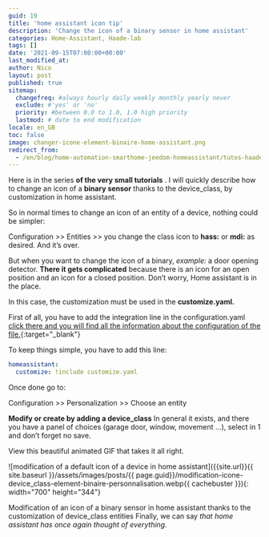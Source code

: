 ```yaml
---
guid: 19
title: 'home assistant icon tip'
description: 'Change the icon of a binary sensor in home assistant'
categories: Home-Assistant, Haade-lab
tags: []
date: '2021-09-15T07:00:00+00:00'
last_modified_at:
author: Nico
layout: post
published: true
sitemap:
  changefreq: #always hourly daily weekly monthly yearly never
  exclude: #'yes' or 'no'
  priority: #between 0.0 to 1.0, 1.0 high priority
  lastmod: # date to end modification
locale: en_GB
toc: false
image: changer-icone-element-binaire-home-assistant.png
redirect_from:
  - /en/blog/home-automation-smarthome-jeedom-homeassistant/tutos-haade-lab/home-assistant/changer-licone-dun-capteur-binaire-dans-home-assistant
---
```

Here is in the series **of the very small tutorials** . I will quickly describe how to change an icon of a **binary sensor** thanks to the device\_class, by customization in home assistant.

So in normal times to change an icon of an entity of a device, nothing could be simpler:

Configuration &gt;&gt; Entities &gt;&gt; you change the class icon to **hass:** or **mdi:** as desired. And it’s over.

But when you want to change the icon of a binary, *example:* a door opening detector. **There it gets complicated** because there is an icon for an open position and an icon for a closed position. Don’t worry, Home assistant is in the place.

In this case, the customization must be used in the **customize.yaml.**

First of all, you have to add the integration line in the configuration.yaml [click there and you will find all the information about the configuration of the file.](https://www.home-assistant.io/docs/configuration/customizing-devices/){:target="_blank"}

To keep things simple, you have to add this line:

```yaml
homeassistant:
  customize: !include customize.yaml
```

Once done go to:

Configuration &gt;&gt; Personalization &gt;&gt; Choose an entity

**Modify or create by adding a device\_class** In general it exists, and there you have a panel of choices (garage door, window, movement …), select in 1 and don’t forget no save.

View this beautiful animated GIF that takes it all right.

![modification of a default icon of a device in home assistant]({{site.url}}{{ site.baseurl }}/assets/images/posts/{{ page.guid}}/modification-icone-device_class-element-binaire-personnalisation.webp{{ cachebuster }}){: width="700" height="344"} 

Modification of an icon of a binary sensor in home assistant thanks to the customization of device_class entities Finally, we can say *that home assistant has once again thought of everything.*
